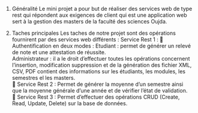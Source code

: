   1.	Généralité 
Le mini projet a pour but de réaliser des services web de type rest qui répondent aux exigences de client qui est une application web sert à la gestion des masters de la faculté des sciences Oujda.

  2.	Taches principales 
Les taches de notre projet sont des opérations fournirent par des services web différents :
Service Rest 1 :
	Authentification en deux modes :
Etudiant : permet de générer un relevé de note et une attestation de réussite.  
Administrateur : il a le droit d’effectuer toutes les opérations concernent l’insertion, modification suppression et de la génération des fichier XML, CSV, PDF contient des informations sur les étudiants, les modules, les semestres el les masters.  
	Service Rest 2 : 
Permet de générer la moyenne d’un semestre ainsi que la moyenne générale d’une année et de vérifier l’état de validation.
	Service Rest 3 :
 Permet d’effectuer des opérations CRUD (Create, Read, Update, Delete) sur la base de données.
